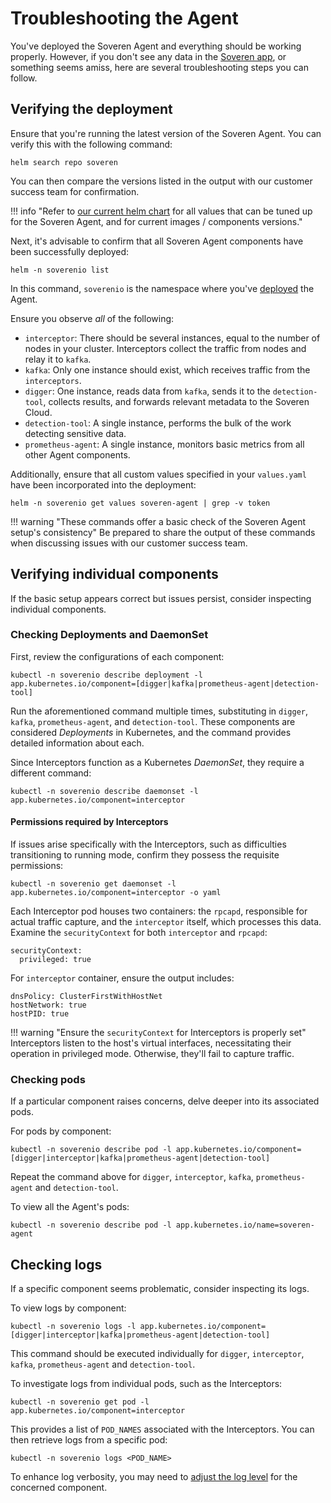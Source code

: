 # Troubleshooting the Agent

You've deployed the Soveren Agent and everything should be working properly. However, if you don't see any data in the [Soveren app](https://app.soveren.io/), or something seems amiss, here are several troubleshooting steps you can follow.

## Verifying the deployment

Ensure that you're running the latest version of the Soveren Agent. You can verify this with the following command:

```shell
helm search repo soveren
```

You can then compare the versions listed in the output with our customer success team for confirmation.

!!! info "Refer to [our current helm chart](https://github.com/soverenio/helm-charts/tree/master/charts/soveren-agent) for all values that can be tuned up for the Soveren Agent, and for current images / components versions."


Next, it's advisable to confirm that all Soveren Agent components have been successfully deployed:

```shell
helm -n soverenio list
```

In this command, `soverenio` is the namespace where you've [deployed](../../getting-started/quick-start/) the Agent.

Ensure you observe _all_ of the following:

* `interceptor`: There should be several instances, equal to the number of nodes in your cluster. Interceptors collect the traffic from nodes and relay it to `kafka`.
* `kafka`: Only one instance should exist, which receives traffic from the `interceptors`.
* `digger`: One instance, reads data from `kafka`, sends it to the `detection-tool`, collects results, and forwards relevant metadata to the Soveren Cloud.
* `detection-tool`: A single instance, performs the bulk of the work detecting sensitive data.
* `prometheus-agent`: A single instance, monitors basic metrics from all other Agent components.

Additionally, ensure that all custom values specified in your `values.yaml` have been incorporated into the deployment:

```shell
helm -n soverenio get values soveren-agent | grep -v token
```

!!! warning "These commands offer a basic check of the Soveren Agent setup's consistency"
    Be prepared to share the output of these commands when discussing issues with our customer success team.

## Verifying individual components

If the basic setup appears correct but issues persist, consider inspecting individual components.

### Checking Deployments and DaemonSet

First, review the configurations of each component:

```shell
kubectl -n soverenio describe deployment -l app.kubernetes.io/component=[digger|kafka|prometheus-agent|detection-tool]
```

Run the aforementioned command multiple times, substituting in `digger`, `kafka`, `prometheus-agent`, and `detection-tool`. These components are considered _Deployments_ in Kubernetes, and the command provides detailed information about each.

Since Interceptors function as a Kubernetes _DaemonSet_, they require a different command:

```shell
kubectl -n soverenio describe daemonset -l app.kubernetes.io/component=interceptor
```

#### Permissions required by Interceptors

If issues arise specifically with the Interceptors, such as difficulties transitioning to running mode, confirm they possess the requisite permissions:

```shell
kubectl -n soverenio get daemonset -l app.kubernetes.io/component=interceptor -o yaml
```

Each Interceptor pod houses two containers: the `rpcapd`, responsible for actual traffic capture, and the `interceptor` itself, which processes this data. Examine the `securityContext` for both `interceptor` and `rpcapd`:

```shell
securityContext:
  privileged: true
```

For `interceptor` container, ensure the output includes:

```shell
dnsPolicy: ClusterFirstWithHostNet
hostNetwork: true
hostPID: true
```

!!! warning "Ensure the `securityContext` for Interceptors is properly set"
    Interceptors listen to the host's virtual interfaces, necessitating their operation in privileged mode. Otherwise, they'll fail to capture traffic.

### Checking pods

If a particular component raises concerns, delve deeper into its associated pods.

For pods by component:

```shell
kubectl -n soverenio describe pod -l app.kubernetes.io/component=[digger|interceptor|kafka|prometheus-agent|detection-tool]
```

Repeat the command above for `digger`, `interceptor`, `kafka`, `prometheus-agent` and `detection-tool`.

To view all the Agent's pods:

```shell
kubectl -n soverenio describe pod -l app.kubernetes.io/name=soveren-agent
```

## Checking logs

If a specific component seems problematic, consider inspecting its logs.

To view logs by component:

```shell
kubectl -n soverenio logs -l app.kubernetes.io/component=[digger|interceptor|kafka|prometheus-agent|detection-tool]
```

This command should be executed individually for `digger`, `interceptor`, `kafka`, `prometheus-agent` and `detection-tool`.

To investigate logs from individual pods, such as the Interceptors:

```shell
kubectl -n soverenio get pod -l app.kubernetes.io/component=interceptor
```

This provides a list of `POD_NAMES` associated with the Interceptors. You can then retrieve logs from a specific pod:

```shell
kubectl -n soverenio logs <POD_NAME>
```

To enhance log verbosity, you may need to [adjust the log level](../configuring-agent/#changing-the-log-level) for the concerned component.
